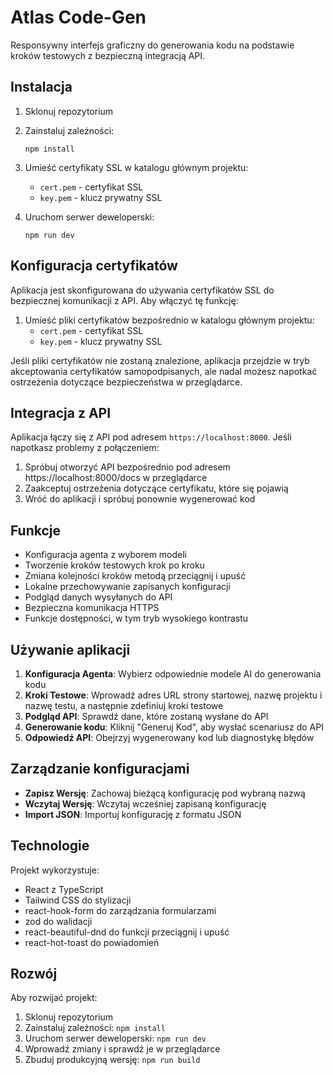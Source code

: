 # Atlas Code-Gen

Responsywny interfejs graficzny do generowania kodu na podstawie kroków testowych z bezpieczną integracją API.

## Instalacja

1. Sklonuj repozytorium
2. Zainstaluj zależności:
   ```
   npm install
   ```
3. Umieść certyfikaty SSL w katalogu głównym projektu:
   - `cert.pem` - certyfikat SSL
   - `key.pem` - klucz prywatny SSL

4. Uruchom serwer deweloperski:
   ```
   npm run dev
   ```

## Konfiguracja certyfikatów

Aplikacja jest skonfigurowana do używania certyfikatów SSL do bezpiecznej komunikacji z API.
Aby włączyć tę funkcję:

1. Umieść pliki certyfikatów bezpośrednio w katalogu głównym projektu:
   - `cert.pem` - certyfikat SSL
   - `key.pem` - klucz prywatny SSL

Jeśli pliki certyfikatów nie zostaną znalezione, aplikacja przejdzie w tryb akceptowania certyfikatów samopodpisanych,
ale nadal możesz napotkać ostrzeżenia dotyczące bezpieczeństwa w przeglądarce.

## Integracja z API

Aplikacja łączy się z API pod adresem `https://localhost:8000`. Jeśli napotkasz problemy z połączeniem:

1. Spróbuj otworzyć API bezpośrednio pod adresem https://localhost:8000/docs w przeglądarce
2. Zaakceptuj ostrzeżenia dotyczące certyfikatu, które się pojawią
3. Wróć do aplikacji i spróbuj ponownie wygenerować kod

## Funkcje

- Konfiguracja agenta z wyborem modeli
- Tworzenie kroków testowych krok po kroku
- Zmiana kolejności kroków metodą przeciągnij i upuść
- Lokalne przechowywanie zapisanych konfiguracji
- Podgląd danych wysyłanych do API
- Bezpieczna komunikacja HTTPS
- Funkcje dostępności, w tym tryb wysokiego kontrastu

## Używanie aplikacji

1. **Konfiguracja Agenta**: Wybierz odpowiednie modele AI do generowania kodu
2. **Kroki Testowe**: Wprowadź adres URL strony startowej, nazwę projektu i nazwę testu, a następnie zdefiniuj kroki testowe
3. **Podgląd API**: Sprawdź dane, które zostaną wysłane do API
4. **Generowanie kodu**: Kliknij "Generuj Kod", aby wysłać scenariusz do API
5. **Odpowiedź API**: Obejrzyj wygenerowany kod lub diagnostykę błędów

## Zarządzanie konfiguracjami

- **Zapisz Wersję**: Zachowaj bieżącą konfigurację pod wybraną nazwą
- **Wczytaj Wersję**: Wczytaj wcześniej zapisaną konfigurację
- **Import JSON**: Importuj konfigurację z formatu JSON

## Technologie

Projekt wykorzystuje:
- React z TypeScript
- Tailwind CSS do stylizacji
- react-hook-form do zarządzania formularzami
- zod do walidacji
- react-beautiful-dnd do funkcji przeciągnij i upuść
- react-hot-toast do powiadomień

## Rozwój

Aby rozwijać projekt:

1. Sklonuj repozytorium
2. Zainstaluj zależności: `npm install`
3. Uruchom serwer deweloperski: `npm run dev`
4. Wprowadź zmiany i sprawdź je w przeglądarce
5. Zbuduj produkcyjną wersję: `npm run build`
